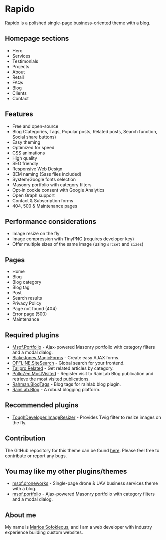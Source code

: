Rapido
==========
Rapido is a polished single-page business-oriented theme with a blog.

## Homepage sections
* Hero
* Services
* Testimonials
* Projects
* About
* Retail
* FAQs
* Blog
* Clients
* Contact

## Features
* Free and open-source
* Blog (Categories, Tags, Popular posts, Related posts, Search function, Social share buttons)
* Easy theming
* Optimized for speed
* CSS animations
* High quality
* SEO friendly
* Responsive Web Design
* BEM naming (Sass files included)
* System/Google fonts selection
* Masonry portfolio with category filters
* Opt-in cookie consent with Google Analytics
* Open Graph support
* Contact & Subscription forms
* 404, 500 & Maintenance pages

## Performance considerations
* Image resize on the fly
* Image compression with TinyPNG (requires developer key)
* Offer multiple sizes of the same image (using `srcset` and `sizes`)

## Pages
* Home
* Blog
* Blog category
* Blog tag
* Post
* Search results
* Privacy Policy
* Page not found (404)
* Error page (500)
* Maintenance

## Required plugins
* [Msof.Portfolio](https://octobercms.com/plugin/msof-portfolio) - Ajax-powered Masonry portfolio with category filters and a modal dialog.
* [BlakeJones.MagicForms](https://octobercms.com/plugin/blakejones-magicforms) - Create easy AJAX forms.
* [OFFLINE.SiteSearch](https://octobercms.com/plugin/offline-sitesearch) - Global search for your frontend.
* [Tallpro.Related](https://octobercms.com/plugin/tallpro-related) - Get related articles by category.
* [PolloZen.MostVisited](https://octobercms.com/plugin/pollozen-mostvisited) - Register visit to RainLab Blog publication and retrieve the most visited publications.
* [Rahman.BlogTags](https://octobercms.com/plugin/rahman-blogtags) - Blog tags for rainlab.blog plugin.
* [RainLab.Blog](https://octobercms.com/plugin/rainlab-blog) - A robust blogging platform.

## Recommended plugins
* [ToughDeveloper.ImageResizer](https://octobercms.com/plugin/toughdeveloper-imageresizer) - Provides Twig filter to resize images on the fly.

## Contribution
The GitHub repository for this theme can be found [here](https://github.com/PictureElement/rapido-theme). Please feel free to contribute or report any bugs.

## You may like my other plugins/themes
- [msof.droneworks](https://octobercms.com/theme/msof-droneworks) - Single-page drone & UAV business services theme with a blog.
- [msof.portfolio](https://octobercms.com/plugin/msof-portfolio) - Ajax-powered Masonry portfolio with category filters and a modal dialog.

## About me
My name is [Marios Sofokleous](https://www.msof.me/), and I am a web developer with industry experience building custom websites.
